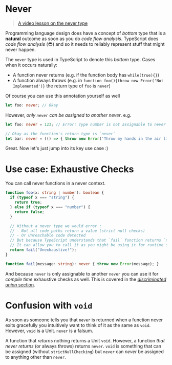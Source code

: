 # Never

> [A video lesson on the never type](https://egghead.io/lessons/typescript-use-the-never-type-to-avoid-code-with-dead-ends-using-typescript)

Programming language design does have a concept of *bottom* type that is a **natural** outcome as soon as you do *code flow analysis*. TypeScript does *code flow analysis* (😎) and so it needs to reliably represent stuff that might never happen.

The `never` type is used in TypeScript to denote this *bottom* type. Cases when it occurs naturally:

* A function never returns (e.g. if the function body has `while(true){}`)
* A function always throws (e.g. in `function foo(){throw new Error('Not Implemented')}` the return type of `foo` is `never`)

Of course you can use this annotation yourself as well

```ts
let foo: never; // Okay
```

However, *only `never` can be assigned to another never*. e.g.

```ts
let foo: never = 123; // Error: Type number is not assignable to never

// Okay as the function's return type is `never`
let bar: never = (() => { throw new Error('Throw my hands in the air like I just dont care') })();
```

Great. Now let's just jump into its key use case :)

# Use case: Exhaustive Checks

You can call never functions in a never context.

```ts
function foo(x: string | number): boolean {
  if (typeof x === "string") {
    return true;
  } else if (typeof x === "number") {
    return false;
  }

  // Without a never type we would error :
  // - Not all code paths return a value (strict null checks)
  // - Or Unreachable code detected
  // But because TypeScript understands that `fail` function returns `never`
  // It can allow you to call it as you might be using it for runtime safety / exhaustive checks.
  return fail("Unexhaustive!");
}

function fail(message: string): never { throw new Error(message); }
```

And because `never` is only assignable to another `never` you can use it for *compile time* exhaustive checks as well. This is covered in the [*discriminated union* section](./discriminated-unions.md).

# Confusion with `void`

As soon as someone tells you that `never` is returned when a function never exits gracefully you intuitively want to think of it as the same as `void`. However, `void` is a Unit. `never` is a falsum.

A function that *returns* nothing returns a Unit `void`. However, a function *that never returns* (or always throws) returns `never`. `void` is something that can be assigned (without `strictNullChecking`) but `never` can *never* be assigned to anything other than `never`.

<!--
PR: https://github.com/Microsoft/TypeScript/pull/8652
Issue : https://github.com/Microsoft/TypeScript/issues/3076
Concept : https://en.wikipedia.org/wiki/Bottom_type
-->
